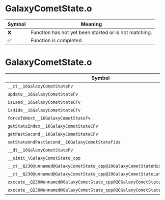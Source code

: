 # GalaxyCometState.o
| Symbol | Meaning 
| ------------- | ------------- 
| :x: | Function has not yet been started or is not matching. 
| :white_check_mark: | Function is completed. 


# GalaxyCometState.o
| Symbol | Decompiled? |
| ------------- | ------------- |
| `__ct__16GalaxyCometStateFv` | :x: |
| `update__16GalaxyCometStateFv` | :x: |
| `isLand__16GalaxyCometStateCFv` | :x: |
| `isHide__16GalaxyCometStateCFv` | :x: |
| `forceToNext__16GalaxyCometStateFv` | :x: |
| `getStateIndex__16GalaxyCometStateCFv` | :x: |
| `getPastSecond__16GalaxyCometStateCFv` | :x: |
| `setStateAndPastSecond__16GalaxyCometStateFiUs` | :x: |
| `__dt__16GalaxyCometStateFv` | :x: |
| `__sinit_\GalaxyCometState_cpp` | :x: |
| `__ct__Q230@unnamed@GalaxyCometState_cpp@20GalaxyCometStateHideFv` | :x: |
| `__ct__Q230@unnamed@GalaxyCometState_cpp@20GalaxyCometStateLandFv` | :x: |
| `execute__Q230@unnamed@GalaxyCometState_cpp@20GalaxyCometStateLandCFP5Spine` | :x: |
| `execute__Q230@unnamed@GalaxyCometState_cpp@20GalaxyCometStateHideCFP5Spine` | :x: |
